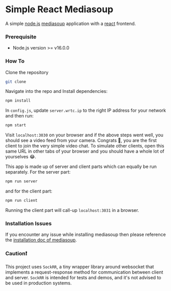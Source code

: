 # Simple React Mediasoup

A simple [node.js](https://nodejs.org) [mediasoup](https://mediasoup.org) application with a [react](https://react.dev) frontend.
### Prerequisite
- Node.js version >= v16.0.0
### How To
Clone the repository 
```Bash
git clone 
```

Navigate into the repo and Install dependencies:
```bash
npm install
```

In `config.js`, update `server.wrtc.ip` to the right IP address for your network and then run:
```bash
npm start
```

Visit `localhost:3030` on your browser and if the above steps went well, you should see a video feed from your camera. Congrats 🥳, you are the first client to join the very simple video chat. To simulate other clients, open this same URL in other tabs of your browser and you should have a whole lot of yourselves 😂.

This app is made up of server and client parts which can equally be run separately. For the server part:
```bash
npm run server
```
and for the client part:
```bash
npm run client
```
Running the client part will call-up `localhost:3031` in a browser.


### Installation Issues
If you encounter any issue while installing mediasoup then please reference the [installation doc of mediasoup](https://mediasoup.org/documentation/v3/mediasoup/installation).

### Caution❗
This project uses `SockRR`, a tiny wrapper library around websocket that implements a request-response method for communication between client and server. `SockRR` is intended for tests and demos, and it's not advised to be used in production systems.